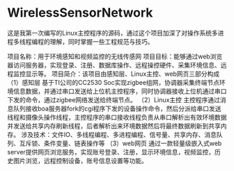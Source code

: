 # WirelessSensorNetwork
这是我第一次编写的Linux主控程序的源码，通过这个项目加深了对操作系统多进程多线程编程的理解，同时掌握一些工程规范与技巧。

项目名称：用于环境感知和视频监控的无线传感网
项目目标：能够通过web浏览器访问服务器，实现登录、注册、数据库操作、远程操控硬件、采集环境信息、远程监控显示等。
项目简介：该项目由感知层、Linux主控、web网页三部分构成
（1）感知层
    基于TI公司的CC2530 Soc实现zigbee组网，协调器采集终端节点环境信息数据，并通过串口发送给上位机主控程序，同时协调器接收上位机通过串口下发的命令，通过zigbee网络发送给终端节点。
（2）Linux主控
    主控程序通过消息队列接收boa服务器fork的cgi程序下发的设备操作命令，然后分派给串口发送线程和摄像头操作线程，主控程序的串口接收线程负责从串口解析出有效环境数据并发送给共享内存刷新线程，后者解析出来环境数据然后将最终数据刷新到共享内存。
    涉及技术：文件IO、多线程编程、多进程编程、信号量、共享内存、消息队列、互斥锁、条件变量、链表操作等
（3）web网页
    通过一款轻量级嵌入式web server提供网页浏览服务，实现账号登录、注册，显示环境信息，视频监控，历史图片浏览，远程控制设备，账号信息设置等功能。

  
